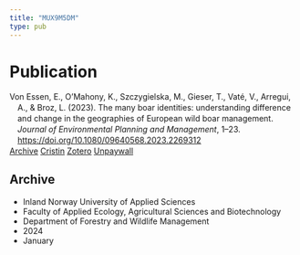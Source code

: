 ```yaml
---
title: "MUX9M5DM"
type: pub
---
```

<h1>Publication</h1>
<article id="csl-bib-container-MUX9M5DM" class="csl-bib-container">
  <div class="csl-bib-body" style="line-height: 1.35; padding-left: 1em; text-indent:-1em;">
  <div class="csl-entry">Von Essen, E., O&#x2019;Mahony, K., Szczygielska, M., Gieser, T., Vat&#xE9;, V., Arregui, A., &amp; Broz, L. (2023). The many boar identities: understanding difference and change in the geographies of European wild boar management. <i>Journal of Environmental Planning and Management</i>, 1&#x2013;23. <a href="https://doi.org/10.1080/09640568.2023.2269312">https://doi.org/10.1080/09640568.2023.2269312</a></div>
</div>
  <div class="csl-bib-buttons">
    <a href="#taxonomy-article-MUX9M5DM" class="csl-bib-button">Archive</a>
    <a href="https://app.cristin.no/results/show.jsf?id=2222187" alt="Cristin URL" class="csl-bib-button">Cristin</a>
    <a href="http://zotero.org/groups/5402882/items/MUX9M5DM" alt="Zotero URL" class="csl-bib-button">Zotero</a>
    <a href="https://www.tandfonline.com/doi/pdf/10.1080/09640568.2023.2269312?needAccess=true" class="csl-bib-button">Unpaywall</a>
  </div>
  <div id="csl-bib-meta-container-MUX9M5DM"></div>
</article>
<div id="csl-bib-meta-MUX9M5DM" class="csl-bib-meta">
  <article id="taxonomy-article-MUX9M5DM" class="taxonomy-article">
    <h1>Archive</h1>
    <ul>
      <li>Inland Norway University of Applied Sciences</li>
      <li>Faculty of Applied Ecology, Agricultural Sciences and Biotechnology</li>
      <li>Department of Forestry and Wildlife Management</li>
      <li>2024</li>
      <li>January</li>
    </ul>
  </article>
</div>
